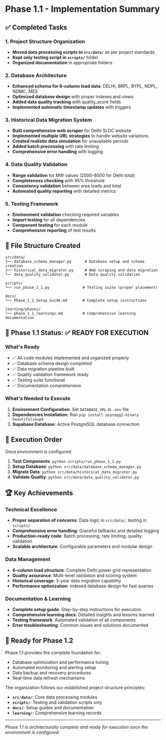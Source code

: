# Phase 1.1 - Implementation Summary

## ✅ Completed Tasks

### 1. Project Structure Organization
- **Moved data processing scripts to `src/data/`** as per project standards
- **Kept only testing script in `scripts/`** folder
- **Organized documentation** in appropriate folders

### 2. Database Architecture
- **Enhanced schema for 6-column load data**: DELHI, BRPL, BYPL, NDPL, NDMC, MES
- **Optimized database design** with proper indexes and views
- **Added data quality tracking** with quality_score fields
- **Implemented automatic timestamp updates** with triggers

### 3. Historical Data Migration System
- **Built comprehensive web scraper** for Delhi SLDC website
- **Implemented multiple URL strategies** to handle website variations
- **Created realistic data simulation** for unavailable periods
- **Added batch processing** with rate limiting
- **Comprehensive error handling** with logging

### 4. Data Quality Validation
- **Range validation** for MW values (2000-8000 for Delhi total)
- **Completeness checking** with 95% threshold
- **Consistency validation** between area loads and total
- **Automated quality reporting** with detailed metrics

### 5. Testing Framework
- **Environment validation** checking required variables
- **Import testing** for all dependencies
- **Component testing** for each module
- **Comprehensive reporting** of test results

## 📁 File Structure Created

```
src/data/
├── database_schema_manager.py      # Database setup and schema creation
├── historical_data_migrator.py     # Web scraping and data migration  
└── data_quality_validator.py       # Data quality validation

scripts/
└── run_phase_1_1.py               # Testing suite (proper placement)

docs/
└── Phase_1_1_Setup_Guide.md       # Complete setup instructions

learning/phases/
└── phase_1_1_learnings.md         # Comprehensive learning documentation
```

## 🎯 Phase 1.1 Status: ✅ READY FOR EXECUTION

### What's Ready
- ✅ All code modules implemented and organized properly
- ✅ Database schema design completed
- ✅ Data migration pipeline built
- ✅ Quality validation framework ready
- ✅ Testing suite functional
- ✅ Documentation comprehensive

### What's Needed to Execute
1. **Environment Configuration**: Set `DATABASE_URL` in `.env` file
2. **Dependencies Installation**: Run `pip install psycopg2-binary beautifulsoup4`
3. **Supabase Database**: Active PostgreSQL database connection

## 🚀 Execution Order

Once environment is configured:

1. **Test Components**: `python scripts/run_phase_1_1.py`
2. **Setup Database**: `python src/data/database_schema_manager.py`
3. **Migrate Data**: `python src/data/historical_data_migrator.py`
4. **Validate Quality**: `python src/data/data_quality_validator.py`

## 🏆 Key Achievements

### Technical Excellence
- **Proper separation of concerns**: Data logic in `src/data/`, testing in `scripts/`
- **Comprehensive error handling**: Graceful fallbacks and detailed logging
- **Production-ready code**: Batch processing, rate limiting, quality validation
- **Scalable architecture**: Configurable parameters and modular design

### Data Management
- **6-column load structure**: Complete Delhi power grid representation
- **Quality assurance**: Multi-level validation and scoring system
- **Historical coverage**: 3-year data migration capability
- **Performance optimization**: Indexed database design for fast queries

### Documentation & Learning
- **Complete setup guide**: Step-by-step instructions for execution
- **Comprehensive learning docs**: Detailed insights and lessons learned
- **Testing framework**: Automated validation of all components
- **Error troubleshooting**: Common issues and solutions documented

## 🎯 Ready for Phase 1.2

Phase 1.1 provides the complete foundation for:
- Database optimization and performance tuning
- Automated monitoring and alerting setup
- Data backup and recovery procedures
- Real-time data refresh mechanisms

The organization follows our established project structure principles:
- **`src/data/`**: Core data processing modules
- **`scripts/`**: Testing and validation scripts only
- **`docs/`**: Setup guides and documentation
- **`learning/`**: Comprehensive learning records

---

*Phase 1.1 is architecturally complete and ready for execution once the environment is configured.*
